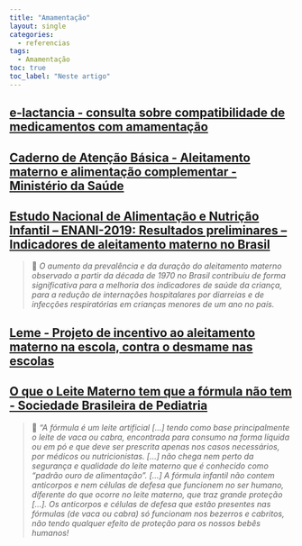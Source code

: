```yaml
---
title: "Amamentação"
layout: single
categories:
  - referencias
tags:
  - Amamentação
toc: true
toc_label: "Neste artigo"
---
```


## [e-lactancia - consulta sobre compatibilidade de medicamentos com amamentação](https://www.e-lactancia.org/)

## [Caderno de Atenção Básica - Aleitamento materno e alimentação complementar - Ministério da Saúde](https://bvsms.saude.gov.br/bvs/publicacoes/saude_crianca_aleitamento_materno_cab23.pdf)

## [Estudo Nacional de Alimentação e Nutrição Infantil – ENANI-2019: Resultados preliminares – Indicadores de aleitamento materno no Brasil](https://enani.nutricao.ufrj.br/wp-content/uploads/2020/12/Relatorio-parcial-aleitamento-materno_ENANI-2019.pdf)

>💬 *O aumento da prevalência e da duração do aleitamento materno observado a partir da década de 1970 no Brasil contribuiu de forma significativa para a melhoria dos indicadores de saúde da criança, para a redução de internações hospitalares por diarreias e de infecções respiratórias em crianças menores de um ano no país.*

## [Leme - Projeto de incentivo ao aleitamento materno na escola, contra o desmame nas escolas](https://www.instagram.com/lemenaescola/)

## [O que o Leite Materno tem que a fórmula não tem - Sociedade Brasileira de Pediatria](https://www.sbp.com.br/especiais/pediatria-para-familias/nutricao/o-que-o-leite-materno-tem-que-a-formula-nao-tem/)

> 💬 *“A fórmula é um leite artificial [...] tendo como base principalmente o leite de vaca ou cabra, encontrada para consumo na forma líquida ou em pó e que deve ser prescrita apenas nos casos necessários, por médicos ou nutricionistas. […] não chega nem perto da segurança e qualidade do leite materno que é conhecido como “padrão ouro de alimentação”. […] A fórmula infantil não contem anticorpos e nem células de defesa que funcionem no ser humano, diferente do que ocorre no leite materno, que traz grande proteção […]. Os anticorpos e células de defesa que estão presentes nas fórmulas (de vaca ou cabra) só funcionam nos bezerros e cabritos, não tendo qualquer efeito de proteção para os nossos bebês humanos!*